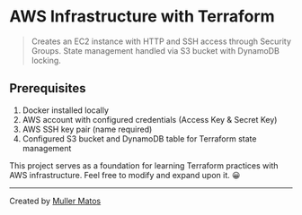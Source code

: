 # AWS Infrastructure with Terraform

> Creates an EC2 instance with HTTP and SSH access through Security Groups. State management handled via S3 bucket with DynamoDB locking.

## Prerequisites

1. Docker installed locally
2. AWS account with configured credentials (Access Key & Secret Key)
3. AWS SSH key pair (name required)
4. Configured S3 bucket and DynamoDB table for Terraform state management

This project serves as a foundation for learning Terraform practices with AWS infrastructure. Feel free to modify and expand upon it. 😀
___
Created by [Muller Matos](https://linktr.ee/millerjmatos)
